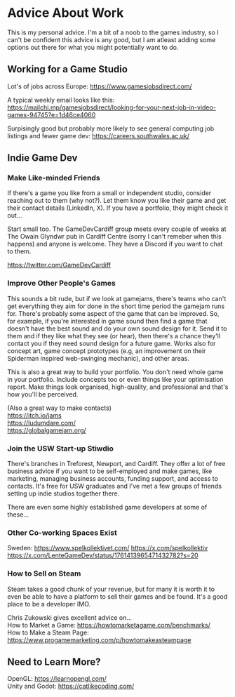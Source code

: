 # Advice About Work
This is my personal advice. I'm a bit of a noob to the games industry, so I can't be confident this advice is any good, but I am atleast adding some options out there for what you might potentially want to do.

## Working for a Game Studio
Lot's of jobs across Europe:
https://www.gamesjobsdirect.com/

A typical weekly email looks like this: https://mailchi.mp/gamesjobsdirect/looking-for-your-next-job-in-video-games-94745?e=1d46ce4060

Surpisingly good but probably more likely to see general computing job listings and fewer game dev: https://careers.southwales.ac.uk/

## Indie Game Dev
### Make Like-minded Friends
If there's a game you like from a small or independent studio, consider reaching out to them (why not?). Let them know you like their game and get their contact details (LinkedIn, X). If you have a portfolio, they might check it out...

Start small too. The GameDevCardiff group meets every couple of weeks at The Owain Glyndwr pub in Cardiff Centre (sorry I can't remeber when this happens) and anyone is welcome. They have a Discord if you want to chat to them.

https://twitter.com/GameDevCardiff

### Improve Other People's Games
This sounds a bit rude, but if we look at gamejams, there's teams who can't get everything they aim for done in the short time period the gamejam runs for. There's probably some aspect of the game that can be improved. So, for example, if you're interested in game sound then find a game that doesn't have the best sound and do your own sound design for it. Send it to them and if they like what they see (or hear), then there's a chance they'll contact you if they need sound design for a future game. Works also for concept art, game concept prototypes (e.g, an improvement on their Spiderman inspired web-swinging mechanic), and other areas.

This is also a great way to build your portfolio. You don't need whole game in your portfolio. Include concepts too or even things like your optimisation report. Make things look organised, high-quality, and professional and that's how you'll be perceived.

(Also a great way to make contacts)<br>
https://itch.io/jams<br>
https://ludumdare.com/<br>
https://globalgamejam.org/

### Join the USW Start-up Stiwdio
There's branches in Treforest, Newport, and Cardiff. They offer a lot of free business advice if you want to be self-employed and make games, like marketing, managing business accounts, funding support, and access to contacts. It's free for USW graduates and I've met a few groups of friends setting up indie studios together there.

There are even some highly established game developers at some of these...

### Other Co-working Spaces Exist
Sweden:
https://www.spelkollektivet.com/
https://x.com/spelkollektiv
https://x.com/LenteGameDev/status/1761413965471432782?s=20

### How to Sell on Steam
Steam takes a good chunk of your revenue, but for many it is worth it to even be able to have a platform to sell their games and be found. It's a good place to be a developer IMO.

Chris Zukowski gives excellent advice on...<br>
How to Market a Game: https://howtomarketagame.com/benchmarks/<br>
How to Make a Steam Page: https://www.progamemarketing.com/p/howtomakeasteampage

## Need to Learn More?
OpenGL: https://learnopengl.com/<br>
Unity and Godot: https://catlikecoding.com/
